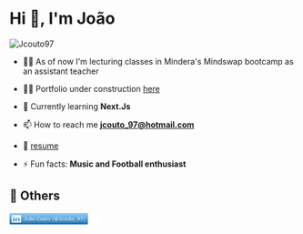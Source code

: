 <h1>Hi 👋, I'm João</h1>

<p align="left"> <img src="https://komarev.com/ghpvc/?username=Jcouto97&label=Profile%20views&color=0e75b6&style=flat" alt="Jcouto97" /> </p>

- 👨‍🏫 As of now I'm lecturing classes in Mindera's Mindswap bootcamp as an assistant teacher

- 👨‍💻 Portfolio under construction [here](https://portfolio-nextjs-pearl.vercel.app/)

- 🌱 Currently learning **Next.Js**

- 📫 How to reach me **jcouto_97@hotmail.com**

- 📄 [resume](https://drive.google.com/file/d/18Ae36JL5W_sBrtQJYW8YC3kwoJMOmzna/view?usp=sharing)

- ⚡ Fun facts: **Music and Football enthusiast**

## 🧾 Others

<a href="https://www.linkedin.com/in/jo%C3%A3o-couto-84a60a252/"><img style="widht:10px;height:20px;" src='LinkedinRectangle.png' /></a>

